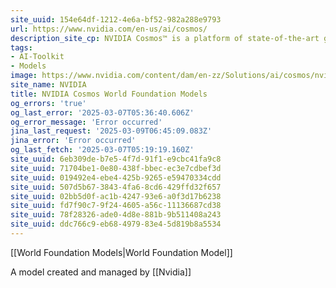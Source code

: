 ```yaml
---
site_uuid: 154e64df-1212-4e6a-bf52-982a288e9793
url: https://www.nvidia.com/en-us/ai/cosmos/
description_site_cp: NVIDIA Cosmos™ is a platform of state-of-the-art generative world foundation models (WFM), advanced tokenizers, guardrails, and an accelerated data processing and curation pipeline built to accelerate the development of physical AI systems such as autonomous vehicles (AVs) and robots.
tags:
- AI-Toolkit
- Models
image: https://www.nvidia.com/content/dam/en-zz/Solutions/ai/cosmos/nvidia-cosmos-og.jpg
site_name: NVIDIA
title: NVIDIA Cosmos World Foundation Models
og_errors: 'true'
og_last_error: '2025-03-07T05:36:40.606Z'
og_error_message: 'Error occurred'
jina_last_request: '2025-03-09T06:45:09.083Z'
jina_error: 'Error occurred'
og_last_fetch: '2025-03-07T05:19:19.160Z'
site_uuid: 6eb309de-b7e5-4f7d-91f1-e9cbc41fa9c8
site_uuid: 71704be1-0e80-438f-bbec-ec3e7cdbef3d
site_uuid: 019492e4-ebe4-425b-9265-e59470334cdd
site_uuid: 507d5b67-3843-4fa6-8cd6-429ffd32f657
site_uuid: 02bb5d0f-ac1b-4247-93e6-a0f3d17b6238
site_uuid: fd7f90c7-9f24-4605-a56c-11136687cd38
site_uuid: 78f28326-ade0-4d8e-881b-9b511408a243
site_uuid: ddc766c9-eb68-4979-83e4-5d819b8a5534
---
```

[[World Foundation Models|World Foundation Model]]

A model created and managed by [[Nvidia]]


